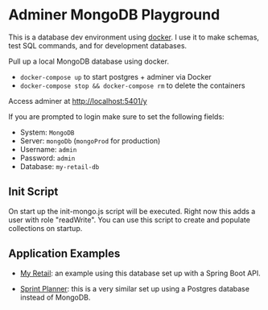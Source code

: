 # Adminer MongoDB Playground

This is a database dev environment using [docker](https://docs.docker.com/install/). I use it to make schemas, test SQL commands, and for development databases.

Pull up a local MongoDB database using docker.

- `docker-compose up` to start postgres + adminer via Docker
- `docker-compose stop && docker-compose rm` to delete the containers

Access adminer at [http://localhost:5401/y](http://localhost:5401/)

If you are prompted to login make sure to set the following fields:
- System: `MongoDB`
- Server: `mongoDb` (`mongoProd` for production)
- Username: `admin`
- Password: `admin`
- Database: `my-retail-db`

## Init Script

On start up the init-mongo.js script will be executed. Right now this adds a user with role "readWrite". You can use this script to create and populate collections on startup.

## Application Examples

- [My Retail](https://github.com/nicklpeterson/myRetail): an example using this database set up with a Spring Boot API.

- [Sprint Planner](https://github.com/nicklpeterson/SprintPlanner): this is a very similar set up using a Postgres database instead of MongoDB.
